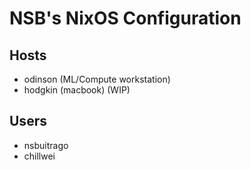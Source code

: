 # NSB's NixOS Configuration

## Hosts

- odinson (ML/Compute workstation)
- hodgkin (macbook) (WIP)

## Users

- nsbuitrago
- chillwei

